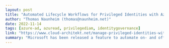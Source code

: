 ```yaml
---
layout: post
title: "Automated Lifecycle Workflows for Privileged Identities with Azure AD Identity Governance"
author: "Thomas Naunheim (thomas@naunheim.net)"
date: 2022-11-14
tags: [azure-ad, azuread, privilegediam, identitygovernance]
link: "https://www.cloud-architekt.net/manage-privileged-identities-with-azuread-identity-governance/"
summary: "Microsoft has been released a feature to automate on- and off-boarding tasks for Azure AD accounts. Lifecycle workflows offers built-in workflow templates but also the option to integrate Logic App..."
---
```

